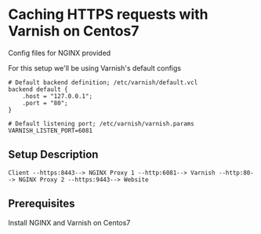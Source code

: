 # Caching HTTPS requests with Varnish on Centos7

Config files for NGINX provided

For this setup we'll be using Varnish's default configs
```
# Default backend definition; /etc/varnish/default.vcl
backend default {
    .host = "127.0.0.1";
    .port = "80";
}
```

```
# Default listening port; /etc/varnish/varnish.params
VARNISH_LISTEN_PORT=6081
```

## Setup Description

```
Client --https:8443--> NGINX Proxy 1 --http:6081--> Varnish --http:80--> NGINX Proxy 2 --https:9443--> Website
```

## Prerequisites

Install NGINX and Varnish on Centos7
